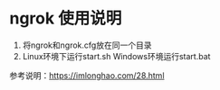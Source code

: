 # ngrok 使用说明
1. 将ngrok和ngrok.cfg放在同一个目录
2. Linux环境下运行start.sh Windows环境运行start.bat


参考说明：https://imlonghao.com/28.html
